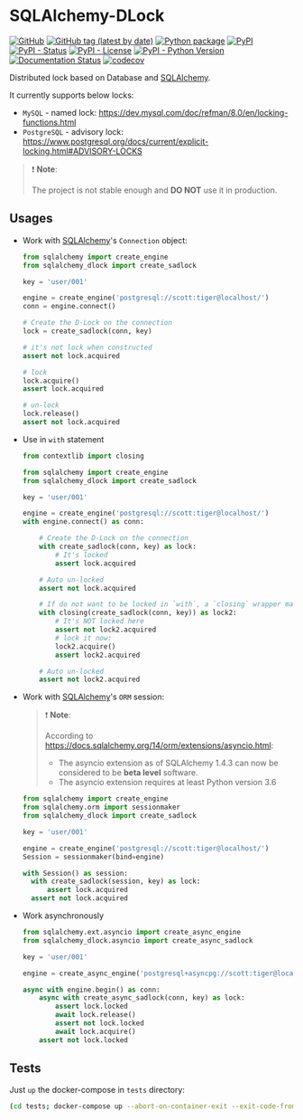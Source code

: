 # SQLAlchemy-DLock

[![GitHub](https://img.shields.io/github/license/tanbro/sqlalchemy-dlock)](https://github.com/tanbro/sqlalchemy-dlock)
[![GitHub tag (latest by date)](https://img.shields.io/github/v/tag/tanbro/sqlalchemy-dlock)](https://github.com/tanbro/sqlalchemy-dlock/tags)
[![Python package](https://github.com/tanbro/sqlalchemy-dlock/actions/workflows/python-package.yml/badge.svg)](https://github.com/tanbro/sqlalchemy-dlock/actions/workflows/python-package.yml)
[![PyPI](https://img.shields.io/pypi/v/sqlalchemy-dlock)](https://pypi.org/project/sqlalchemy-dlock/)
[![PyPI - Status](https://img.shields.io/pypi/status/sqlalchemy-dlock)](https://pypi.org/project/sqlalchemy-dlock/)
[![PyPI - License](https://img.shields.io/pypi/l/sqlalchemy-dlock)](https://pypi.org/project/sqlalchemy-dlock/)
[![PyPI - Python Version](https://img.shields.io/pypi/pyversions/sqlalchemy-dlock)](https://pypi.org/project/sqlalchemy-dlock/)
[![Documentation Status](https://readthedocs.org/projects/sqlalchemy-dlock/badge/?version=latest)](https://sqlalchemy-dlock.readthedocs.io/en/latest/?badge=latest)
[![codecov](https://codecov.io/gh/tanbro/sqlalchemy-dlock/branch/main/graph/badge.svg?token=GfcDT1ckFX)](https://codecov.io/gh/tanbro/sqlalchemy-dlock)

Distributed lock based on Database and [SQLAlchemy][].

It currently supports below locks:

- `MySQL` - named lock: <https://dev.mysql.com/doc/refman/8.0/en/locking-functions.html>
- `PostgreSQL` - advisory lock: <https://www.postgresql.org/docs/current/explicit-locking.html#ADVISORY-LOCKS>

> ❗ **Note**:
>
> The project is not stable enough and **DO NOT** use it in production.

## Usages

- Work with [SQLAlchemy][]'s `Connection` object:

  ```python
  from sqlalchemy import create_engine
  from sqlalchemy_dlock import create_sadlock

  key = 'user/001'

  engine = create_engine('postgresql://scott:tiger@localhost/')
  conn = engine.connect()

  # Create the D-Lock on the connection
  lock = create_sadlock(conn, key)

  # it's not lock when constructed
  assert not lock.acquired

  # lock
  lock.acquire()
  assert lock.acquired

  # un-lock
  lock.release()
  assert not lock.acquired
  ```

- Use in `with` statement

  ```python
  from contextlib import closing

  from sqlalchemy import create_engine
  from sqlalchemy_dlock import create_sadlock

  key = 'user/001'

  engine = create_engine('postgresql://scott:tiger@localhost/')
  with engine.connect() as conn:

      # Create the D-Lock on the connection
      with create_sadlock(conn, key) as lock:
          # It's locked
          assert lock.acquired

      # Auto un-locked
      assert not lock.acquired

      # If do not want to be locked in `with`, a `closing` wrapper may help
      with closing(create_sadlock(conn, key)) as lock2:
          # It's NOT locked here
          assert not lock2.acquired
          # lock it now:
          lock2.acquire()
          assert lock2.acquired

      # Auto un-locked
      assert not lock2.acquired
  ```

- Work with [SQLAlchemy][]'s `ORM` session:

  > ❗ **Note**:
  >
  > According to <https://docs.sqlalchemy.org/14/orm/extensions/asyncio.html>:
  >
  > - The asyncio extension as of SQLAlchemy 1.4.3 can now be considered to be **beta level** software.
  > - The asyncio extension requires at least Python version 3.6

  ```python
  from sqlalchemy import create_engine
  from sqlalchemy.orm import sessionmaker
  from sqlalchemy_dlock import create_sadlock

  key = 'user/001'

  engine = create_engine('postgresql://scott:tiger@localhost/')
  Session = sessionmaker(bind=engine)

  with Session() as session:
    with create_sadlock(session, key) as lock:
        assert lock.acquired
    assert not lock.acquired
  ```

- Work asynchronously

  ```python
  from sqlalchemy.ext.asyncio import create_async_engine
  from sqlalchemy_dlock.asyncio import create_async_sadlock

  key = 'user/001'

  engine = create_async_engine('postgresql+asyncpg://scott:tiger@localhost/')

  async with engine.begin() as conn:
      async with create_async_sadlock(conn, key) as lock:
          assert lock.locked
          await lock.release()
          assert not lock.locked
          await lock.acquire()
      assert not lock.locked
  ```

## Tests

Just `up` the docker-compose in `tests` directory:

```bash
(cd tests; docker-compose up --abort-on-container-exit --exit-code-from pytest; docker-compose down)
```

[SQLAlchemy]: https://www.sqlalchemy.org/ "The Python SQL Toolkit and Object Relational Mapper"
